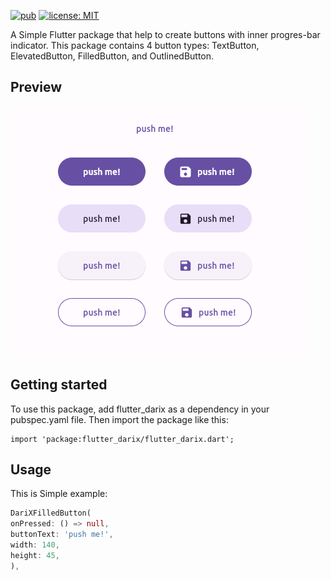 <!--
This README describes the package. If you publish this package to pub.dev,
this README's contents appear on the landing page for your package.

For information about how to write a good package README, see the guide for
[writing package pages](https://dart.dev/guides/libraries/writing-package-pages).

For general information about developing packages, see the Dart guide for
[creating packages](https://dart.dev/guides/libraries/create-library-packages)
and the Flutter guide for
[developing packages and plugins](https://flutter.dev/developing-packages).
-->
[![pub](https://img.shields.io/pub/v/flutter_darix.svg)](https://pub.dev/packages/flutter_darix)
[![license: MIT](https://img.shields.io/badge/license-MIT-yellow.svg)](https://opensource.org/licenses/MIT)

A Simple Flutter package that help to create buttons with inner progres-bar indicator.
This package contains 4 button types: TextButton, ElevatedButton, FilledButton, and OutlinedButton.

## Preview

![Flutter Buttons with progressbar indicators](https://github.com/hosseinvejdani/flutter_darix/blob/master/assets/buttons.png)

## Getting started

To use this package, add flutter_darix as a dependency in your pubspec.yaml file. Then import the package like this:
```
import 'package:flutter_darix/flutter_darix.dart';
```

## Usage
This is Simple example:

```dart
DariXFilledButton(
onPressed: () => null,
buttonText: 'push me!',
width: 140,
height: 45,
),
```


